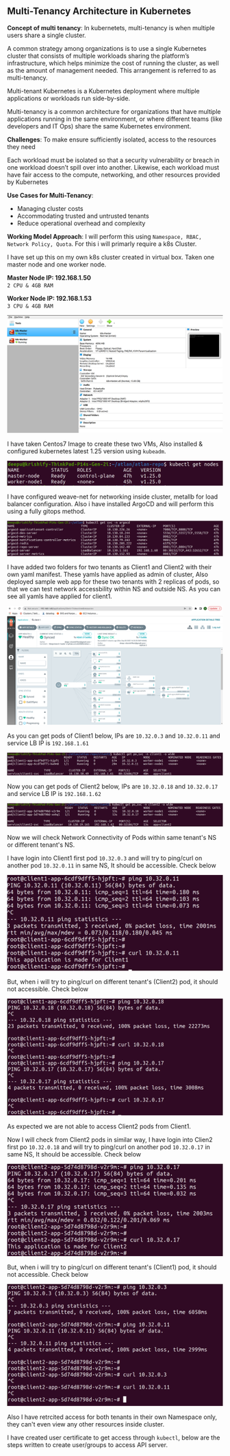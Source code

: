 ## Multi-Tenancy Architecture in Kubernetes ##

**Concept of multi tenancy**: In kubernetets, multi-tenancy is when multiple users share a single cluster.

A common strategy among organizations is to use a single Kubernetes cluster that consists of multiple workloads sharing the platform’s infrastructure, which helps minimize the cost of running the cluster, as well as the amount of management needed. This arrangement is referred to as multi-tenancy.

Multi-tenant Kubernetes is a Kubernetes deployment where multiple applications or workloads run side-by-side.

Multi-tenancy is a common architecture for organizations that have multiple applications running in the same environment, or where different teams (like developers and IT Ops) share the same Kubernetes environment.

**Challenges**: To make ensure sufficiently isolated, access to the resources they need

Each workload must be isolated so that a security vulnerability or breach in one workload doesn’t spill over into another. Likewise, each workload must have fair access to the compute, networking, and other resources provided by Kubernetes

**Use Cases for Multi-Tenancy**:
- Managing cluster costs
- Accommodating trusted and untrusted tenants
- Reduce operational overhead and complexity

**Working Model Approach**:
I will perform this using `Namespace, RBAC, Network Policy, Quota`. For this i will primarly require a k8s Cluster.

I have set up this on my own k8s cluster created in virtual box. Taken one master node and one worker node.

**Master Node IP: 192.168.1.50**            
`2 CPU & 4GB RAM`

**Worker Node IP: 192.168.1.53**            
`3 CPU & 4GB RAM`

![Virualbox](cluster-resources/images/vbox-home.png)

I have taken Centos7 Image to create these two VMs, Also installed & configured kubernetes latest 1.25 version using `kubeadm`.

![cluster-info](cluster-resources/images/cluster-info.png)

I have configured weave-net for networking inside cluster, metallb for load balancer configuration. Also i have installed ArgoCD and will perform this using a fully gitops method.

![argocd-svc](cluster-resources/images/argocd-svc.png)

I have added two folders for two tenants as Client1 and Client2 with their own yaml manifest. These yamls have applied as admin of cluster, Also deployed sample web app for these two tenants with 2 replicas of pods, so that we can test network accessbility within NS and outside NS. As you can see all yamls have applied for client1.

![client-1-argo](cluster-resources/images/client-1-argo.png)

As you can get pods of Client1 below, IPs are `10.32.0.3` and `10.32.0.11` and service LB IP is `192.168.1.61`

![client-1-app-pod](cluster-resources/images/client1-app-pod.png)

Now you can get pods of Client2 below, IPs are `10.32.0.18` and `10.32.0.17` and service LB IP is `192.168.1.62`

![client-2-app-pod](cluster-resources/images/client2-app-pod.png)

Now we will check Network Connectivity of Pods within same tenant's NS or different tenant's NS.

I have login into Client1 first pod `10.32.0.3` and will try to ping/curl on another pod `10.32.0.11` in same NS, It should be accessible. Check below

![client-1-pod-ping](cluster-resources/images/client-1-pod-ping.png)

But, when i will try to ping/curl on different tenant's (Client2) pod, it should not accessible. Check below

![client1-to-client2](cluster-resources/images/client1-to-client2.png)

As expected we are not able to access Client2 pods from Client1.

Now I will check from Client2 pods in similar way, I have login into Clien2 first po `10.32.0.18` and will try to ping/curl on another pod `10.32.0.17` in same NS, It should be accessible. Check below

![client2-to-client2](cluster-resources/images/client2-to-client2.png)

But, when i will try to ping/curl on different tenant's (Client1) pod, it should not accessible. Check below

![client2-to-client1](cluster-resources/images/client2-to-client1.png)



Also I have retrcited access for both tenants in their own Namespace only, they can't even view any other resources inside cluster.

I have created user certificate to get access through `kubectl`, below are the steps written to create user/groups to access API server.


